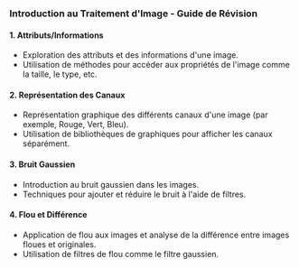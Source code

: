 
### Introduction au Traitement d'Image - Guide de Révision

#### 1. **Attributs/Informations**
   - Exploration des attributs et des informations d'une image.
   - Utilisation de méthodes pour accéder aux propriétés de l'image comme la taille, le type, etc.

#### 2. **Représentation des Canaux**
   - Représentation graphique des différents canaux d'une image (par exemple, Rouge, Vert, Bleu).
   - Utilisation de bibliothèques de graphiques pour afficher les canaux séparément.

#### 3. **Bruit Gaussien**
   - Introduction au bruit gaussien dans les images.
   - Techniques pour ajouter et réduire le bruit à l'aide de filtres.

#### 4. **Flou et Différence**
   - Application de flou aux images et analyse de la différence entre images floues et originales.
   - Utilisation de filtres de flou comme le filtre gaussien.

